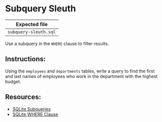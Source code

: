 # Subquery Sleuth

| Expected file |
| ------------- |
| `subquery-sleuth.sql` |

Use a subquery in the `WHERE` clause to filter results.

## Instructions:

Using the `employees` and `departments` tables, write a query to find the first and last names of employees who work in the department with the highest budget.

## Resources:

- [SQLite Subqueries](https://www.sqlite.org/lang_select.html#subqueries)
- [SQLite WHERE Clause](https://www.sqlite.org/lang_expr.html#where-clause)